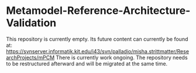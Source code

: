 # Metamodel-Reference-Architecture-Validation
This repository is currently empty. Its future content can currently be found at:
https://svnserver.informatik.kit.edu/i43/svn/palladio/misha.strittmatter/ResearchProjects/mPCM
There is currently work ongoing. The repository needs to be restructured afterward and will be migrated at the same time.
